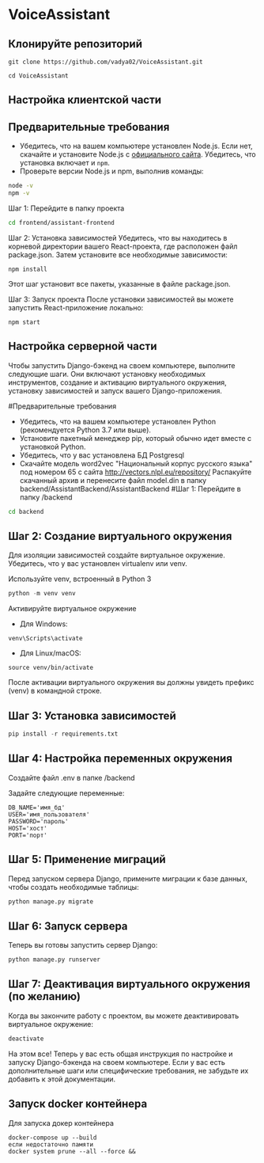 # VoiceAssistant
## Клонируйте репозиторий
```
git clone https://github.com/vadya02/VoiceAssistant.git

cd VoiceAssistant
```
## Настройка клиентской части

## Предварительные требования

- Убедитесь, что на вашем компьютере установлен Node.js. Если нет, скачайте и установите Node.js с [официального сайта](https://nodejs.org/). Убедитесь, что установка включает и `npm`.
- Проверьте версии Node.js и npm, выполнив команды:

```bash
node -v
npm -v
```
Шаг 1: Перейдите в папку проекта

```bash
cd frontend/assistant-frontend
```
Шаг 2: Установка зависимостей
Убедитесь, что вы находитесь в корневой директории вашего React-проекта, где расположен файл package.json. Затем установите все необходимые зависимости:

```
npm install
```
Этот шаг установит все пакеты, указанные в файле package.json.

Шаг 3: Запуск проекта
После установки зависимостей вы можете запустить React-приложение локально:

```
npm start
```

## Настройка серверной части
Чтобы запустить Django-бэкенд на своем компьютере, выполните следующие шаги. Они включают установку необходимых инструментов, создание и активацию виртуального окружения, установку зависимостей и запуск вашего Django-приложения.

#Предварительные требования
 - Убедитесь, что на вашем компьютере установлен Python (рекомендуется Python 3.7 или выше).
 - Установите пакетный менеджер pip, который обычно идет вместе с установкой Python.
 - Убедитесь, что у вас установлена БД Postgresql
 - Скачайте модель word2vec "Национальный корпус русского языка" под номером 65 с сайта http://vectors.nlpl.eu/repository/ Распакуйте скачанный архив и перенесите файл model.din в папку backend/AssistantBackend/AssistantBackend
#Шаг 1: Перейдите в папку /backend

```bash
cd backend
```
## Шаг 2: Создание виртуального окружения
Для изоляции зависимостей создайте виртуальное окружение. Убедитесь, что у вас установлен virtualenv или venv.


Используйте venv, встроенный в Python 3
```python
python -m venv venv
```
Активируйте виртуальное окружение
- Для Windows:
```
venv\Scripts\activate
```
- Для Linux/macOS:
```
source venv/bin/activate
```
После активации виртуального окружения вы должны увидеть префикс (venv) в командной строке.

## Шаг 3: Установка зависимостей
```python
pip install -r requirements.txt
```
## Шаг 4: Настройка переменных окружения
Создайте файл .env в папке /backend

Задайте следующие переменные:
```
DB_NAME='имя_бд'
USER='имя_пользователя'
PASSWORD='пароль'
HOST='хост'
PORT='порт'
```
## Шаг 5: Применение миграций
Перед запуском сервера Django, примените миграции к базе данных, чтобы создать необходимые таблицы:
```python
python manage.py migrate
```
## Шаг 6: Запуск сервера
Теперь вы готовы запустить сервер Django:
```python
python manage.py runserver
```

## Шаг 7: Деактивация виртуального окружения (по желанию)
Когда вы закончите работу с проектом, вы можете деактивировать виртуальное окружение:
```python
deactivate
```
На этом все! Теперь у вас есть общая инструкция по настройке и запуску Django-бэкенда на своем компьютере. Если у вас есть дополнительные шаги или специфические требования, не забудьте их добавить к этой документации.

## Запуск docker контейнера
Для запуска докер контейнера 
```
docker-compose up --build
если недостаточно памяти
docker system prune --all --force &&
```
